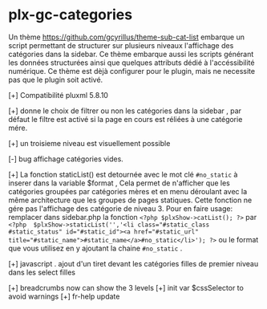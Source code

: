 



# plx-gc-categories


Un thème https://github.com/gcyrillus/theme-sub-cat-list embarque un script permettant de structurer sur plusieurs niveaux l'affichage des catégories dans la sidebar. Ce thème embarque aussi les scripts générant les données structurées ainsi que quelques attributs dédié à l'accéssibilité numérique. Ce thème est dèjà configurer pour le plugin, mais ne necessite pas que le plugin soit activé.


[+] Compatibilité pluxml 5.8.10

[+] donne le choix de filtrer ou non les catégories dans la sidebar , par défaut le filtre est activé si la page en cours est réliées à une catégorie mére.

[+] un troisieme niveau est visuellement possible

[-] bug affichage catégories vides.

[+] La fonction staticList() est detournée avec le mot clé `#no_static` à inserer dans la variable $format , Cela permet de n'afficher que les catégories groupées par catégories mères et en menu déroulant avec la même architecture que les groupes de pages statiques. Cette fonction ne gére pas l'affichage des catégorie de niveau 3.
Pour en faire usage: remplacer dans sidebar.php la fonction `<?php $plxShow->catList(); ?>` par `<?php  $plxShow->staticList('','<li class="#static_class #static_status" id="#static_id"><a href="#static_url" title="#static_name">#static_name</a>#no_static</li>'); ?>` ou le format que vous utilisez en y ajoutant la chaine `#no_static` .

[+] javascript . ajout d'un tiret devant les catégories filles de premier niveau dans les select filles


[+] breadcrumbs now can show the 3 levels
[+] init var $cssSelector to avoid warnings
[+] fr-help update 
